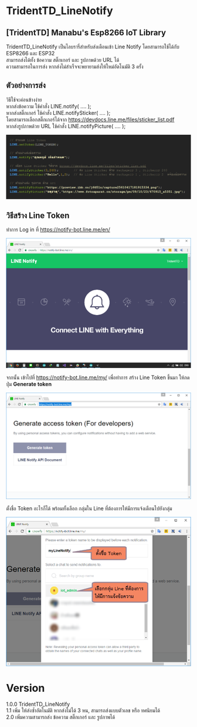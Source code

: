 TridentTD_LineNotify
============
[TridentTD] Manabu's Esp8266 IoT Library
---------------------------------------------
  
TridentTD_LineNotify เป็นไลบรารี่สำหรับส่งเตือนเข้า Line Notify
โดยสามารถใช้ได้กับ ESP8266 และ ESP32    
สามารถส่งได้ทั้ง ข้อความ สติ๊กเกอร์ และ รูปภาพด้วย URL ได้  
ความสามารถในการส่ง หากส่งไม่สำเร็จจะพยายามส่งให้ใหม่อัตโนมัติ 3 ครั้ง 

ตัวอย่างการส่ง  
--------------
 วิธีใช้จะค่อนข้างง่าย  
 หากส่งข้อความ ใช้คำสั่ง LINE.notify( .... );  
 หากส่งสติ๊กเกอร์ ใช้คำสั่ง LINE.notifySticker( .... );  
 โดยสามารถเลือกสติ๊กเกอร์ได้จาก https://devdocs.line.me/files/sticker_list.pdf  
 หากส่งรูปภาพด้วย URL ใช้คำสั่ง LINE.notifyPicture( .... );  

  ![Example_01.png](Example_01.png)

วิธีสร้าง Line Token
---------------------------------------------

ทำการ Log in ที่ https://notify-bot.line.me/en/

  ![Linenotify.png](Linenotify.png)



จากนั้น เข้าไปที่ https://notify-bot.line.me/my/  เพื่อทำการ สร้าง Line Token ขึ้นมา
ให้กดปุ่ม **Generate token**

![CreateLineToken.png](CreateLineToken.png)


ตั้งชื่อ Token อะไรก็ได้
พร้อมทั้งเลือก กลุ่มใน Line ที่ต้องการให้มีการแจ้งเตือนไปยังกลุ่ม

![CreateNotifyNameSelectGroup.png](CreateNotifyNameSelectGroup.png)





Version
=====

1.0.0  TridentTD_LineNotify  
1.1    เพิ่ม ให้ส่งซ้ำอัตโนมัติ หากส่งไม่ได้ 3 หน, สามารถส่งแบบตัวเลข หรือ ทศนิยมได้  
2.0    เพิ่มความสามารถส่ง ข้อความ สติ๊กเกอร์ และ รูปภาพได้  

